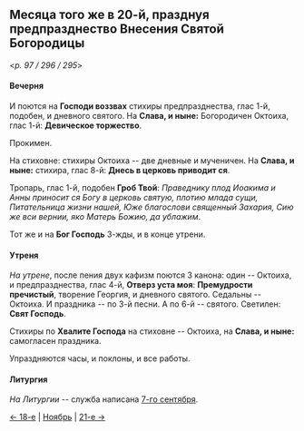 
## Месяца того же в 20-й, празднуя предпразднество Внесения Святой Богородицы

<*p. 97 / 296 / 295*>

#### Вечерня

И поются на **Господи воззвах** стихиры предпразднества, глас 1-й, подобен, и дневного святого. 
На **Слава, и ныне:** Богородичен Октоиха, глас 1-й: **Девическое торжество**.  

Прокимен.  

На стиховне: стихиры Октоиха -- две дневные и мученичен. На **Слава, и ныне:** стихира, глас 8-й: 
**Днесь в церковь приводит ся**.  

Тропарь, глас 1-й, подобен **Гроб Твой**: *Праведнику плод Иоакима и Анны приносит ся Богу в церковь 
святую, плотию млада сущи, Питательница жизни нашей, Юже благослови священный Захария, Сию же вси 
вернии, яко Матерь Божию, да ублажим*. 

Тот же и на **Бог Господь** 3-жды, и в конце утрени. 

#### Утреня

*На утрене*, после пения двух кафизм поются 3 канона: один -- Октоиха, и предпразднества, глас 4-й, 
**Отверз уста моя**: **Премудрости пречистый**, творение Георгия, и дневного святого. 
Седальны -- Октоиха. 
И праздника -- по 3-й песни. 
А по 6-й -- святого. 
Светилен: **Свят Господь**. 

Стихиры по **Хвалите Господа** на стиховне -- Октоиха, на **Слава, и ныне:** самогласен праздника. 

Упраздняются часы, и поклоны, и все работы.

#### Литургия

*На Литургии* -- служба написана [7-го сентября](../09_september/09_07_AST.ru.md#Литургия).

[← 18-е](11_18_AST.ru.md) | [Ноябрь](README.md#20-й) | [21-е →](11_21_AST.ru.md) 
